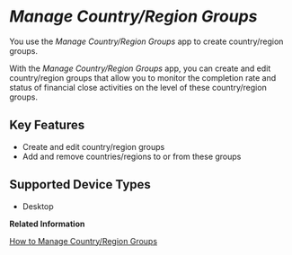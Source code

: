 <!-- loioe130df46c58f49319ef27e927c84a75d -->

# *Manage Country/Region Groups*

You use the *Manage Country/Region Groups* app to create country/region groups.



With the *Manage Country/Region Groups* app, you can create and edit country/region groups that allow you to monitor the completion rate and status of financial close activities on the level of these country/region groups.



<a name="loioe130df46c58f49319ef27e927c84a75d__section_kx5_stv_fzb"/>

## Key Features



-   Create and edit country/region groups
-   Add and remove countries/regions to or from these groups



<a name="loioe130df46c58f49319ef27e927c84a75d__section_twk_bjs_nzb"/>

## Supported Device Types

-   Desktop


**Related Information**  


[How to Manage Country/Region Groups](how-to-manage-country-region-groups-9236c05.md "Define country/region groups for reports about financial closing activities.")

